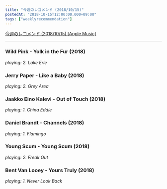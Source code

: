 ```yaml
---
title: "今週のレコメンド (2018/10/15)"
postedAt: "2018-10-15T12:00:00.000+09:00"
tags: ["weeklyrecommendation"]
---
```


[今週のレコメンド (2018/10/15) \[Apple Music\]](https://itunes.apple.com/jp/playlist/%E4%BB%8A%E9%80%B1%E3%81%AE%E3%83%AC%E3%82%B3%E3%83%A1%E3%83%B3%E3%83%89-2018-10-15/pl.u-06oxkyzIXJ91eD) 

---

### Wild Pink - Yolk in the Fur (2018)

_playing: 2\. Lake Erie_

### Jerry Paper - Like a Baby (2018)

_playing: 2\. Grey Area_

### Jaakko Eino Kalevi - Out of Touch (2018)

_playing: 1\. China Eddie_

### Daniel Brandt - Channels (2018)

_playing: 1\. Flamingo_

### Young Scum - Young Scum (2018)

_playing: 2\. Freak Out_

### Bent Van Looey - Yours Truly (2018)

_playing: 1\. Never Look Back_